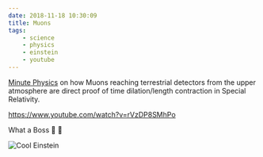 ```yaml
---
date: 2018-11-18 10:30:09
title: Muons
tags:
    - science
    - physics
    - einstein
    - youtube
---
```


[Minute Physics](https://www.youtube.com/channel/UCUHW94eEFW7hkUMVaZz4eDg) on how Muons reaching terrestrial detectors from the upper atmosphere are direct proof of time dilation/length contraction in Special Relativity.

https://www.youtube.com/watch?v=rVzDP8SMhPo

What a Boss 🙏 💯

![Cool Einstein](/misc/c/cool_einstein.jpg)
